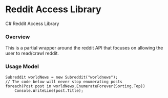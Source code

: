 Reddit Access Library
================

C# Reddit Access Library

### Overview
This is a partial wrapper around the reddit API that focuses on allowing the user to read/crawl reddit.

### Usage Model
```
Subreddit worldNews = new Subreddit("worldnews");
// The code below will never stop enumerating posts
foreach(Post post in worldNews.EnumerateForever(Sorting.Top))
    Console.WriteLine(post.Title);
```